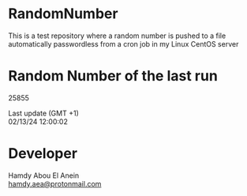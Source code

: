 # RandomNumber    
This is a test repository where a random number is pushed to a file automatically passwordless from a cron job in my Linux CentOS server    
# Random Number of the last run   
25855
      
Last update (GMT +1)    
02/13/24 12:00:02
# Developer    
Hamdy Abou El Anein   
hamdy.aea@protonmail.com
